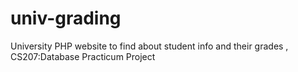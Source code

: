 # univ-grading
University PHP website to find about student info and their grades , CS207:Database Practicum Project
